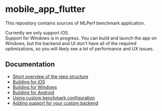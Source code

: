 # mobile_app_flutter

This repository contains sources of MLPerf benchmark application.

[comment]: # (Don't remove spaces at the end of lines, they force line breaks)
Currently we only support iOS.  
Support for Windows is in progress.
You can build and launch the app on Windows,
but the backend and UI don't have all of the required optimizations,
so you will likely see a lot of performance and UX issues.

## Documentation

* [Short overview of the repo structure](./documentation/repo-overview.md)
* [Building for iOS](./documentation/ios.md)
* [Building for Windows](./documentation/windows.md)
* [Building for Android](./documentation/android.md)
* [Using custom benchmark configuration](./documentation/custom-tasks.md)
* [Adding support for your custom backend](./documentation/adding-custom-backend.md)
